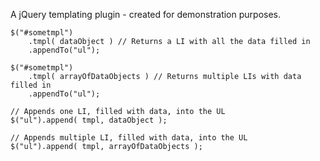 A jQuery templating plugin - created for demonstration purposes.

    $("#sometmpl")
	    .tmpl( dataObject ) // Returns a LI with all the data filled in
	    .appendTo("ul");
    
    $("#sometmpl")
	    .tmpl( arrayOfDataObjects ) // Returns multiple LIs with data filled in
	    .appendTo("ul");
    
    // Appends one LI, filled with data, into the UL
    $("ul").append( tmpl, dataObject );

    // Appends multiple LI, filled with data, into the UL
    $("ul").append( tmpl, arrayOfDataObjects );
